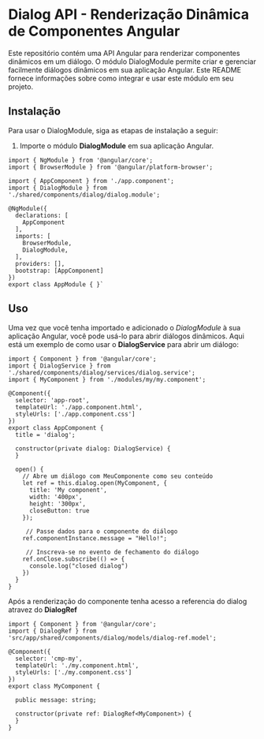 # Dialog API - Renderização Dinâmica de Componentes Angular

Este repositório contém uma API Angular para renderizar componentes dinâmicos em um diálogo. O módulo DialogModule permite criar e gerenciar facilmente diálogos dinâmicos em sua aplicação Angular. Este README fornece informações sobre como integrar e usar este módulo em seu projeto.

## Instalação

Para usar o DialogModule, siga as etapas de instalação a seguir:

1. Importe o módulo **DialogModule** em sua aplicação Angular.

```
import { NgModule } from '@angular/core';
import { BrowserModule } from '@angular/platform-browser';

import { AppComponent } from './app.component';
import { DialogModule } from './shared/components/dialog/dialog.module';

@NgModule({
  declarations: [
    AppComponent
  ],
  imports: [
    BrowserModule,
    DialogModule,
  ],
  providers: [],
  bootstrap: [AppComponent]
})
export class AppModule { }`
```

## Uso
Uma vez que você tenha importado e adicionado o *DialogModule* à sua aplicação Angular, você pode usá-lo para abrir diálogos dinâmicos. Aqui está um exemplo de como usar o **DialogService** para abrir um diálogo:

```
import { Component } from '@angular/core';
import { DialogService } from './shared/components/dialog/services/dialog.service';
import { MyComponent } from './modules/my/my.component';

@Component({
  selector: 'app-root',
  templateUrl: './app.component.html',
  styleUrls: ['./app.component.css']
})
export class AppComponent {
  title = 'dialog';

  constructor(private dialog: DialogService) {
  }

  open() {
    // Abre um diálogo com MeuComponente como seu conteúdo
    let ref = this.dialog.open(MyComponent, {
      title: 'My component',
      width: '400px',
      height: '300px',
      closeButton: true
    });

     // Passe dados para o componente do diálogo
    ref.componentInstance.message = "Hello!";

     // Inscreva-se no evento de fechamento do diálogo
    ref.onClose.subscribe(() => {
      console.log("closed dialog")
    })
  }
}
```

Após a renderização do componente tenha acesso a referencia do dialog atravez do **DialogRef**

```
import { Component } from '@angular/core';
import { DialogRef } from 'src/app/shared/components/dialog/models/dialog-ref.model';

@Component({
  selector: 'cmp-my',
  templateUrl: './my.component.html',
  styleUrls: ['./my.component.css']
})
export class MyComponent {

  public message: string;

  constructor(private ref: DialogRef<MyComponent>) {
  }
}
```

